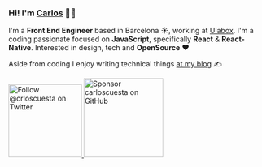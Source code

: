 ### Hi! I'm [Carlos](https://carloscuesta.me) 👋🏼

I'm a **Front End Engineer** based in Barcelona ☀️, working at [Ulabox](https://ulabox.com). I'm a coding passionate focused on **JavaScript**, specifically **React** & **React-Native**. Interested in design, tech and **OpenSource** ❤️

Aside from coding I enjoy writing technical things [at my blog](https://carloscuesta.me/blog) ✍️

<p>
  <a href="https://twitter.com/intent/follow?screen_name=crloscuesta">
    <img src="https://user-images.githubusercontent.com/7629661/87821427-202e0280-c870-11ea-9e38-8c7c74856753.png" width="144" alt="Follow @crloscuesta on Twitter" title="Follow @crloscuesta on Twitter">
  </a>

  <a href="https://github.com/sponsors/carloscuesta">
    <img src="https://user-images.githubusercontent.com/7629661/87821425-1f956c00-c870-11ea-9871-a76f99739501.png" width="156" alt="Sponsor carloscuesta on GitHub" title="Sponsor carloscuesta on GitHub">
  </a>
</p>
